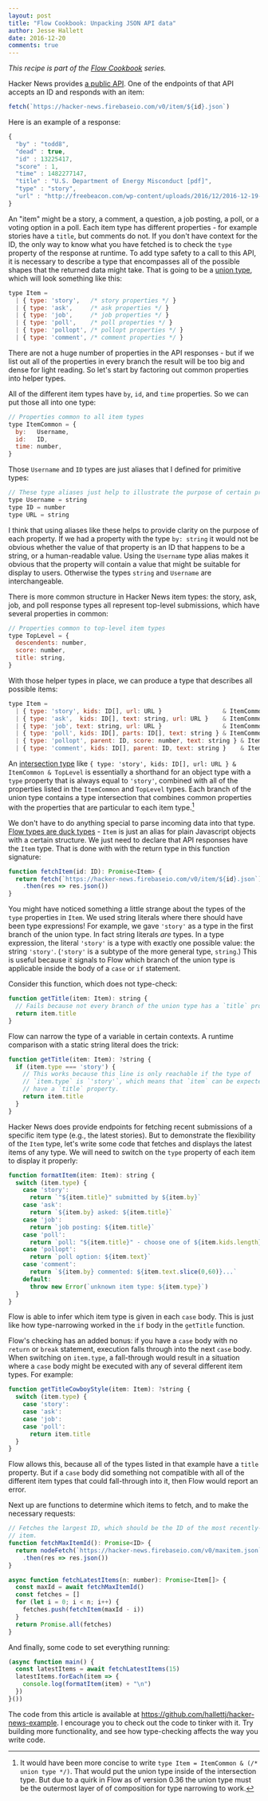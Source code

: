 ```yaml
---
layout: post
title: "Flow Cookbook: Unpacking JSON API data"
author: Jesse Hallett
date: 2016-12-20
comments: true
---
```


_This recipe is part of the [Flow Cookbook][] series._

[Flow Cookbook]: /2016/12/20/flow-cookbook.html

Hacker News provides [a public API][HN API].
One of the endpoints of that API accepts an ID and responds with an item:

```js
fetch(`https://hacker-news.firebaseio.com/v0/item/${id}.json`)
```

Here is an example of a response:

```js
{
  "by" : "todd8",
  "dead" : true,
  "id" : 13225417,
  "score" : 1,
  "time" : 1482277147,
  "title" : "U.S. Department of Energy Misconduct [pdf]",
  "type" : "story",
  "url" : "http://freebeacon.com/wp-content/uploads/2016/12/2016-12-19-Final-Staff-Report-LDRR.pdf"
}
```

An "item" might be a story, a comment, a question, a job posting, a poll, or
a voting option in a poll.
Each item type has different properties -
for example stories have a `title`, but comments do not.
If you don't have context for the ID,
the only way to know what you have fetched is to check the `type` property of
the response at runtime.
To add type safety to a call to this API,
it is necessary to describe a type that encompasses all of the possible shapes
that the returned data might take.
That is going to be a [union type][], which will look something like this:

<!-- more -->

```js
type Item =
  | { type: 'story',   /* story properties */ }
  | { type: 'ask',     /* ask properties */ }
  | { type: 'job',     /* job properties */ }
  | { type: 'poll',    /* poll properties */ }
  | { type: 'pollopt', /* pollopt properties */ }
  | { type: 'comment', /* comment properties */ }
```

There are not a huge number of properties in the API responses -
but if we list out all of the properties in every branch the result will be too
big and dense for light reading.
So let's start by factoring out common properties into helper types.

All of the different item types have `by`, `id`, and `time` properties.
So we can put those all into one type:

```js
// Properties common to all item types
type ItemCommon = {
  by:   Username,
  id:   ID,
  time: number,
}
```

Those `Username` and `ID` types are just aliases that I defined for primitive
types:

```js
// These type aliases just help to illustrate the purpose of certain properties
type Username = string
type ID = number
type URL = string
```

I think that using aliases like these helps to provide clarity on the purpose
of each property.
If we had a property with the type `by: string` it would not be obvious whether
the value of that property is an ID that happens to be a string,
or a human-readable value.
Using the `Username` type alias makes it obvious that the property will contain
a value that might be suitable for display to users.
Otherwise the types `string` and `Username` are interchangeable.

There is more common structure in Hacker News item types:
the story, ask, job, and poll response types all represent top-level submissions,
which have several properties in common:

```js
// Properties common to top-level item types
type TopLevel = {
  descendents: number,
  score: number,
  title: string,
}
```

With those helper types in place,
we can produce a type that describes all possible items:

```js
type Item =
  | { type: 'story', kids: ID[], url: URL }                 & ItemCommon & TopLevel
  | { type: 'ask',  kids: ID[], text: string, url: URL }    & ItemCommon & TopLevel
  | { type: 'job', text: string, url: URL }                 & ItemCommon & TopLevel
  | { type: 'poll', kids: ID[], parts: ID[], text: string } & ItemCommon & TopLevel
  | { type: 'pollopt', parent: ID, score: number, text: string } & ItemCommon
  | { type: 'comment', kids: ID[], parent: ID, text: string }    & ItemCommon
```

An [intersection type][] like
`{ type: 'story', kids: ID[], url: URL } & ItemCommon & TopLevel`
is essentially a shorthand for an object type with a `type` property that is
always equal to `'story'`, combined with all of the properties listed in the
`ItemCommon` and `TopLevel` types.
Each branch of the union type contains a type intersection that combines common
properties with the properties that are particular to each item
type.[^top-level union]

[^top-level union]: It would have been more concise to write
`type Item = ItemCommon & (/* union type */)`.
That would put the union type inside of the intersection type.
But due to a quirk in Flow as of version 0.36 the union type must be the
outermost layer of of composition for type narrowing to work.

We don't have to do anything special to parse incoming data into that type.
[Flow types are duck types][] -
`Item` is just an alias for plain Javascript objects with a certain structure.
We just need to declare that API responses have the `Item` type.
That is done with with the return type in this function signature:

```js
function fetchItem(id: ID): Promise<Item> {
  return fetch(`https://hacker-news.firebaseio.com/v0/item/${id}.json`)
    .then(res => res.json())
}
```

You might have noticed something a little strange about the types of the `type`
properties in `Item`.
We used string literals where there should have been type expressions!
For example, we gave `'story'` as a type in the first branch of the union type.
In fact string literals *are* types.
In a type expression, the literal `'story'` is a type with exactly one possible
value: the string `'story'`.
(`'story'` is a subtype of the more general type, `string`.)
This is useful because it signals to Flow which branch of the union type is
applicable inside the body of a `case` or `if` statement.

Consider this function, which does not type-check:

```js
function getTitle(item: Item): string {
  // Fails because not every branch of the union type has a `title` property.
  return item.title
}
```

Flow can narrow the type of a variable in certain contexts.
A runtime comparison with a static string literal does the trick:

```js
function getTitle(item: Item): ?string {
  if (item.type === 'story') {
    // This works because this line is only reachable if the type of
    // `item.type` is `'story'`, which means that `item` can be expected to
    // have a `title` property.
    return item.title
  }
}
```

Hacker News does provide endpoints for fetching recent submissions of
a specific item type (e.g., the latest stories).
But to demonstrate the flexibility of the `Item` type,
let's write some code that fetches and displays the latest items of any type.
We will need to switch on the `type` property of each item to display it
properly:

```js
function formatItem(item: Item): string {
  switch (item.type) {
    case 'story':
      return `"${item.title}" submitted by ${item.by}`
    case 'ask':
      return `${item.by} asked: ${item.title}`
    case 'job':
      return `job posting: ${item.title}`
    case 'poll':
      return `poll: "${item.title}" - choose one of ${item.kids.length} options`
    case 'pollopt':
      return `poll option: ${item.text}`
    case 'comment':
      return `${item.by} commented: ${item.text.slice(0,60)}...`
    default:
      throw new Error(`unknown item type: ${item.type}`)
  }
}
```

Flow is able to infer which item type is given in each `case` body.
This is just like how type-narrowing worked in the `if` body in the `getTitle`
function.

Flow's checking has an added bonus:
if you have a `case` body with no `return` or `break` statement,
execution falls through into the next `case` body.
When switching on `item.type`, a fall-through would result in a situation
where a `case` body might be executed with any of several different item types.
For example:

```js
function getTitleCowboyStyle(item: Item): ?string {
  switch (item.type) {
    case 'story':
    case 'ask':
    case 'job':
    case 'poll':
      return item.title
  }
}
```

Flow allows this, because all of the types listed in that example have
a `title` property.
But if a `case` body did something not compatible with all of the different
item types that could fall-through into it, then Flow would report an error.

Next up are functions to determine which items to fetch, and to make the
necessary requests:

```js
// Fetches the largest ID, which should be the ID of the most recently-created
// item.
function fetchMaxItemId(): Promise<ID> {
  return nodeFetch(`https://hacker-news.firebaseio.com/v0/maxitem.json`)
    .then(res => res.json())
}

async function fetchLatestItems(n: number): Promise<Item[]> {
  const maxId = await fetchMaxItemId()
  const fetches = []
  for (let i = 0; i < n; i++) {
    fetches.push(fetchItem(maxId - i))
  }
  return Promise.all(fetches)
}
```

And finally, some code to set everything running:

```js
(async function main() {
  const latestItems = await fetchLatestItems(15)
  latestItems.forEach(item => {
    console.log(formatItem(item) + "\n")
  })
}())
```

The code from this article is available at
https://github.com/hallettj/hacker-news-example.
I encourage you to check out the code to tinker with it.
Try building more functionality,
and see how type-checking affects the way you write code.

[HN API]: https://github.com/HackerNews/API
[union type]: https://flowtype.org/docs/union-intersection-types.html
[intersection type]: https://flowtype.org/docs/union-intersection-types.html
[Flow types are duck types]: TODO
